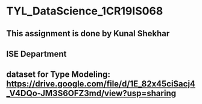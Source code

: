 # TYL_DataScience_1CR19IS068
## This assignment is done by Kunal Shekhar
## ISE Department
## dataset for Type Modeling: https://drive.google.com/file/d/1E_82x45ciSacj4_V4DQo-JM3S6OFZ3md/view?usp=sharing

